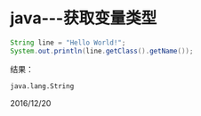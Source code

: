 # java---获取变量类型

```java
String line = "Hello World!";
System.out.println(line.getClass().getName());
```

结果：  
```r
java.lang.String
```


2016/12/20  
